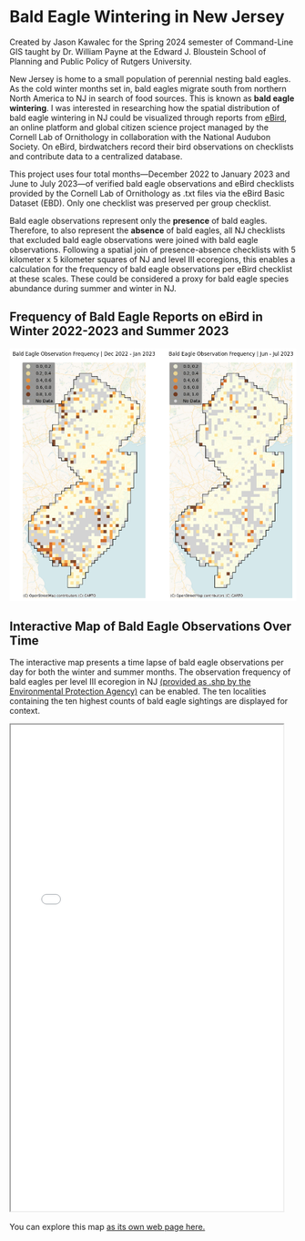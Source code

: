 # Bald Eagle Wintering in New Jersey

Created by Jason Kawalec for the Spring 2024 semester of Command-Line GIS taught by Dr. William Payne at the Edward J. Bloustein School of Planning and Public Policy of Rutgers University.

New Jersey is home to a small population of perennial nesting bald eagles. As the cold winter months set in, bald eagles migrate south from northern North America to NJ in search of food sources. This is known as **bald eagle wintering**. I was interested in researching how the spatial distribution of bald eagle wintering in NJ could be visualized through reports from [eBird](https://ebird.org/about), an online platform and global citizen science project managed by the Cornell Lab of Ornithology in collaboration with the National Audubon Society. On eBird, birdwatchers record their bird observations on checklists and contribute data to a centralized database. 

This project uses four total months—December 2022 to January 2023 and June to July 2023—of verified bald eagle observations and eBird checklists provided by the Cornell Lab of Ornithology as .txt files via the eBird Basic Dataset (EBD). Only one checklist was preserved per group checklist. 

Bald eagle observations represent only the **presence** of bald eagles. Therefore, to also represent the **absence** of bald eagles, all NJ checklists that excluded bald eagle observations were joined with bald eagle observations. Following a spatial join of presence-absence checklists with 5 kilometer x 5 kilometer squares of NJ and level III ecoregions, this enables a calculation for the frequency of bald eagle observations per eBird checklist at these scales. These could be considered a proxy for bald eagle species abundance during summer and winter in NJ. 

## Frequency of Bald Eagle Reports on eBird in Winter 2022-2023 and Summer 2023

![Bald Eagle Frequency Maps](frequency_raster_bald_eagle_maps.png)

## Interactive Map of Bald Eagle Observations Over Time

The interactive map presents a time lapse of bald eagle observations per day for both the winter and summer months. The observation frequency of bald eagles per level III ecoregion in NJ [(provided as .shp by the Environmental Protection Agency)](http://ecologicalregions.info/htm/nj_eco.htm) can be enabled. The ten localities containing the ten highest counts of bald eagle sightings are displayed for context. 

<iframe src="bald_eagle_wintering_nj.html" height="855" width="95%"></iframe>

You can explore this map [as its own web page here.](bald_eagle_wintering_nj.html)
